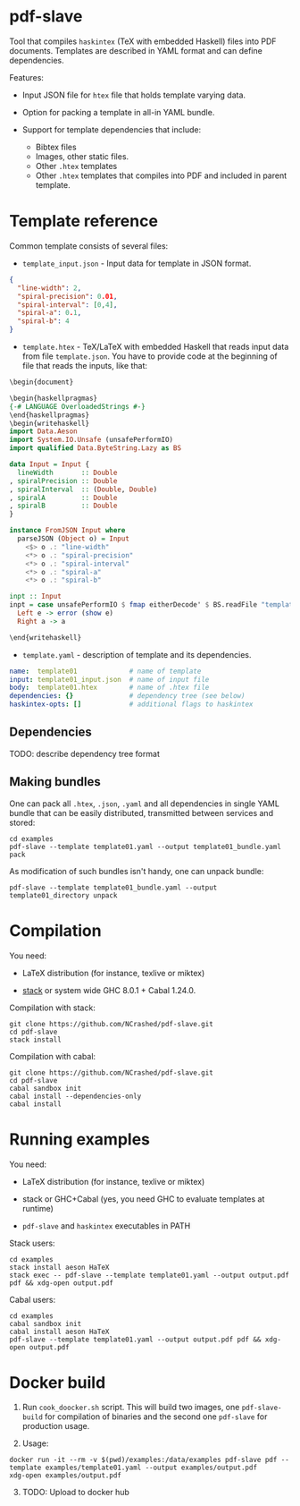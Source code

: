pdf-slave
=========

Tool that compiles `haskintex` (TeX with embedded Haskell) files into PDF documents.
Templates are described in YAML format and can define dependencies.

Features:

* Input JSON file for `htex` file that holds template varying data.

* Option for packing a template in all-in YAML bundle.

* Support for template dependencies that include:
  - Bibtex files
  - Images, other static files.
  - Other `.htex` templates
  - Other `.htex` templates that compiles into PDF and included in parent template.

Template reference
==================

Common template consists of several files:

* `template_input.json` - Input data for template in JSON format.

``` JSON
{
  "line-width": 2,
  "spiral-precision": 0.01,
  "spiral-interval": [0,4],
  "spiral-a": 0.1,
  "spiral-b": 4
}
```

* `template.htex` - TeX/LaTeX with embedded Haskell that reads input data from
file `template.json`. You have to provide code at the beginning of file that reads
the inputs, like that:

``` Haskell
\begin{document}

\begin{haskellpragmas}
{-# LANGUAGE OverloadedStrings #-}
\end{haskellpragmas}
\begin{writehaskell}
import Data.Aeson
import System.IO.Unsafe (unsafePerformIO)
import qualified Data.ByteString.Lazy as BS

data Input = Input {
  lineWidth       :: Double
, spiralPrecision :: Double
, spiralInterval  :: (Double, Double)
, spiralA         :: Double
, spiralB         :: Double
}

instance FromJSON Input where
  parseJSON (Object o) = Input
    <$> o .: "line-width"
    <*> o .: "spiral-precision"
    <*> o .: "spiral-interval"
    <*> o .: "spiral-a"
    <*> o .: "spiral-b"

inpt :: Input
inpt = case unsafePerformIO $ fmap eitherDecode' $ BS.readFile "template_input.json" of
  Left e -> error (show e)
  Right a -> a

\end{writehaskell}
```

* `template.yaml` - description of template and its dependencies.

``` YAML
name:  template01             # name of template
input: template01_input.json  # name of input file
body:  template01.htex        # name of .htex file
dependencies: {}              # dependency tree (see below)
haskintex-opts: []            # additional flags to haskintex
```

## Dependencies

TODO: describe dependency tree format

## Making bundles

One can pack all `.htex`, `.json`, `.yaml` and all dependencies in single YAML
bundle that can be easily distributed, transmitted between services and stored:

```
cd examples
pdf-slave --template template01.yaml --output template01_bundle.yaml pack
```

As modification of such bundles isn't handy, one can unpack bundle:

```
pdf-slave --template template01_bundle.yaml --output template01_directory unpack
```

Compilation
===========

You need:

* LaTeX distribution (for instance, texlive or miktex)

* [stack](https://docs.haskellstack.org/en/stable/README/) or system wide GHC 8.0.1 + Cabal 1.24.0.

Compilation with stack:
```
git clone https://github.com/NCrashed/pdf-slave.git
cd pdf-slave
stack install
```

Compilation with cabal:
```
git clone https://github.com/NCrashed/pdf-slave.git
cd pdf-slave
cabal sandbox init
cabal install --dependencies-only
cabal install
```

Running examples
================

You need:

* LaTeX distribution (for instance, texlive or miktex)

* stack or GHC+Cabal (yes, you need GHC to evaluate templates at runtime)

* `pdf-slave` and `haskintex` executables in PATH

Stack users:
```
cd examples
stack install aeson HaTeX
stack exec -- pdf-slave --template template01.yaml --output output.pdf pdf && xdg-open output.pdf
```

Cabal users:
```
cd examples
cabal sandbox init
cabal install aeson HaTeX
pdf-slave --template template01.yaml --output output.pdf pdf && xdg-open output.pdf
```

Docker build
============

1. Run `cook_doocker.sh` script. This will build two images, one `pdf-slave-build` for compilation of binaries and the second one `pdf-slave` for production usage.

2. Usage:

```
docker run -it --rm -v $(pwd)/examples:/data/examples pdf-slave pdf --template examples/template01.yaml --output examples/output.pdf
xdg-open examples/output.pdf
```

3. TODO: Upload to docker hub